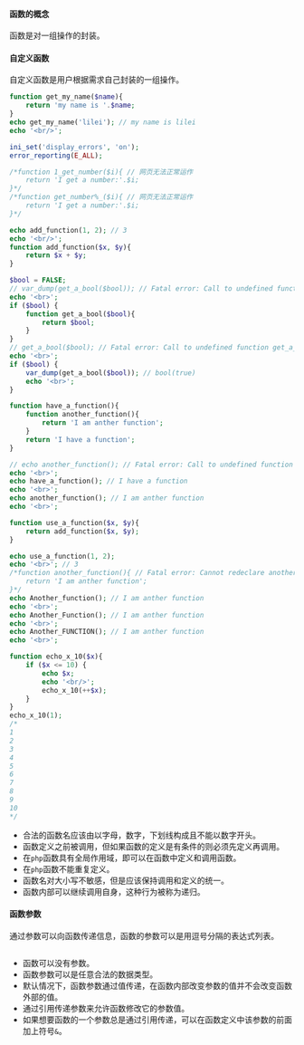 #### 函数的概念
函数是对一组操作的封装。
#### 自定义函数
自定义函数是用户根据需求自己封装的一组操作。
```php
function get_my_name($name){
    return 'my name is '.$name;
}
echo get_my_name('lilei'); // my name is lilei
echo '<br/>';

ini_set('display_errors', 'on');
error_reporting(E_ALL);

/*function 1_get_number($i){ // 网页无法正常运作
    return 'I get a number:'.$i;
}*/
/*function get_number%_($i){ // 网页无法正常运作
    return 'I get a number:'.$i;
}*/

echo add_function(1, 2); // 3
echo '<br/>';
function add_function($x, $y){
    return $x + $y;
}

$bool = FALSE;
// var_dump(get_a_bool($bool)); // Fatal error: Call to undefined function get_a_bool()
echo '<br>';
if ($bool) {
    function get_a_bool($bool){
        return $bool;
    }
}
// get_a_bool($bool); // Fatal error: Call to undefined function get_a_bool()
echo '<br>';
if ($bool) {
    var_dump(get_a_bool($bool)); // bool(true) 
    echo '<br>';
}

function have_a_function(){
    function another_function(){
        return 'I am anther function';
    }
    return 'I have a function';
}

// echo another_function(); // Fatal error: Call to undefined function another_function()
echo '<br>';
echo have_a_function(); // I have a function
echo '<br>';
echo another_function(); // I am anther function
echo '<br>';

function use_a_function($x, $y){
    return add_function($x, $y);
}

echo use_a_function(1, 2);
echo '<br>'; // 3
/*function another_function(){ // Fatal error: Cannot redeclare another_function()
    return 'I am anther function';
}*/
echo Another_function(); // I am anther function
echo '<br>';
echo Another_Function(); // I am anther function
echo '<br>';
echo Another_FUNCTION(); // I am anther function
echo '<br>';

function echo_x_10($x){
    if ($x <= 10) {
        echo $x;
        echo '<br/>';
        echo_x_10(++$x);
    }
}
echo_x_10(1);
/*
1
2
3
4
5
6
7
8
9
10
*/
```
- 合法的函数名应该由以字母，数字，下划线构成且不能以数字开头。
- 函数定义之前被调用，但如果函数的定义是有条件的则必须先定义再调用。
- 在`php`函数具有全局作用域，即可以在函数中定义和调用函数。
- 在`php`函数不能重复定义。
- 函数名对大小写不敏感，但是应该保持调用和定义的统一。
- 函数内部可以继续调用自身，这种行为被称为递归。
#### 函数参数
通过参数可以向函数传递信息，函数的参数可以是用逗号分隔的表达式列表。
```php
```
- 函数可以没有参数。
- 函数参数可以是任意合法的数据类型。
- 默认情况下，函数参数通过值传递，在函数内部改变参数的值并不会改变函数外部的值。
- 通过引用传递参数来允许函数修改它的参数值。
- 如果想要函数的一个参数总是通过引用传递，可以在函数定义中该参数的前面加上符号`&`。